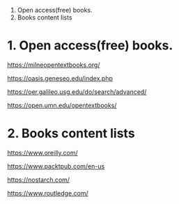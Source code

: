 1. Open access(free) books.
2. Books content lists
# 1. Open access(free) books.

https://milneopentextbooks.org/

https://oasis.geneseo.edu/index.php

https://oer.galileo.usg.edu/do/search/advanced/

https://open.umn.edu/opentextbooks/

# 2. Books content lists

https://www.oreilly.com/

https://www.packtpub.com/en-us

https://nostarch.com/

https://www.routledge.com/

